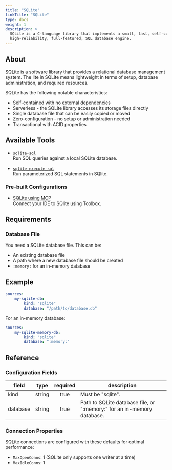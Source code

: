 ```yaml
---
title: "SQLite"
linkTitle: "SQLite"
type: docs
weight: 1
description: >
  SQLite is a C-language library that implements a small, fast, self-contained, 
  high-reliability, full-featured, SQL database engine.
---
```


## About

[SQLite](https://sqlite.org/) is a software library that provides a relational
database management system. The lite in SQLite means lightweight in terms of
setup, database administration, and required resources.

SQLite has the following notable characteristics:

- Self-contained with no external dependencies
- Serverless - the SQLite library accesses its storage files directly
- Single database file that can be easily copied or moved
- Zero-configuration - no setup or administration needed
- Transactional with ACID properties

## Available Tools

- [`sqlite-sql`](../tools/sqlite/sqlite-sql.md)  
  Run SQL queries against a local SQLite database.
  
- [`sqlite-execute-sql`](../tools/sqlite/sqlite-execute-sql.md)  
  Run parameterized SQL statements in SQlite.

### Pre-built Configurations

- [SQLite using MCP](../../how-to/connect-ide/sqlite_mcp.md)  
Connect your IDE to SQlite using Toolbox.

## Requirements

### Database File

You need a SQLite database file. This can be:

- An existing database file
- A path where a new database file should be created
- `:memory:` for an in-memory database

## Example

```yaml
sources:
    my-sqlite-db:
        kind: "sqlite"
        database: "/path/to/database.db"
```

For an in-memory database:

```yaml
sources:
    my-sqlite-memory-db:
        kind: "sqlite"
        database: ":memory:"
```

## Reference

### Configuration Fields

| **field** | **type** | **required** | **description**                                                                                                     |
|-----------|:--------:|:------------:|---------------------------------------------------------------------------------------------------------------------|
| kind      |  string  |     true     | Must be "sqlite".                                                                                                   |
| database  |  string  |     true     | Path to SQLite database file, or ":memory:" for an in-memory database.                                              |

### Connection Properties

SQLite connections are configured with these defaults for optimal performance:

- `MaxOpenConns`: 1 (SQLite only supports one writer at a time)
- `MaxIdleConns`: 1

